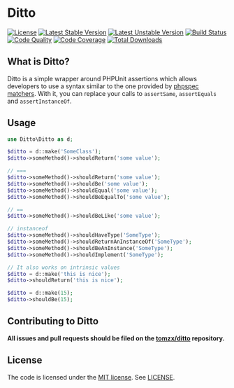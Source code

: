 # Ditto

[![License](https://poser.pugx.org/tomzx/ditto/license.svg)](https://packagist.org/packages/tomzx/ditto)
[![Latest Stable Version](https://poser.pugx.org/tomzx/ditto/v/stable.svg)](https://packagist.org/packages/tomzx/ditto)
[![Latest Unstable Version](https://poser.pugx.org/tomzx/ditto/v/unstable.svg)](https://packagist.org/packages/tomzx/ditto)
[![Build Status](https://img.shields.io/travis/tomzx/ditto.svg)](https://travis-ci.org/tomzx/ditto)
[![Code Quality](https://img.shields.io/scrutinizer/g/tomzx/ditto.svg)](https://scrutinizer-ci.com/g/tomzx/ditto/code-structure)
[![Code Coverage](https://img.shields.io/scrutinizer/coverage/g/tomzx/ditto.svg)](https://scrutinizer-ci.com/g/tomzx/ditto)
[![Total Downloads](https://img.shields.io/packagist/dt/tomzx/ditto.svg)](https://packagist.org/packages/tomzx/ditto)

## What is Ditto?

Ditto is a simple wrapper around PHPUnit assertions which allows developers to use a syntax similar to the one provided by [phpspec matchers](http://www.phpspec.net/docs/introduction.html#matchers). With it, you can replace your calls to `assertSame`, `assertEquals` and `assertInstanceOf`.

## Usage

```php
use Ditto\Ditto as d;

$ditto = d::make('SomeClass');
$ditto->someMethod()->shouldReturn('some value');

// ===
$ditto->someMethod()->shouldReturn('some value');
$ditto->someMethod()->shouldBe('some value');
$ditto->someMethod()->shouldEqual('some value');
$ditto->someMethod()->shouldBeEqualTo('some value');

// ==
$ditto->someMethod()->shouldBeLike('some value');

// instanceof
$ditto->someMethod()->shouldHaveType('SomeType');
$ditto->someMethod()->shouldReturnAnInstanceOf('SomeType');
$ditto->someMethod()->shouldBeAnInstance('SomeType');
$ditto->someMethod()->shouldImplement('SomeType');

// It also works on intrinsic values
$ditto = d::make('this is nice');
$ditto->shouldReturn('this is nice');

$ditto = d::make(15);
$ditto->shouldBe(15);
```

## Contributing to Ditto

**All issues and pull requests should be filed on the [tomzx/ditto](http://github.com/tomzx/ditto) repository.**

## License

The code is licensed under the [MIT license](http://choosealicense.com/licenses/mit/). See [LICENSE](LICENSE).
